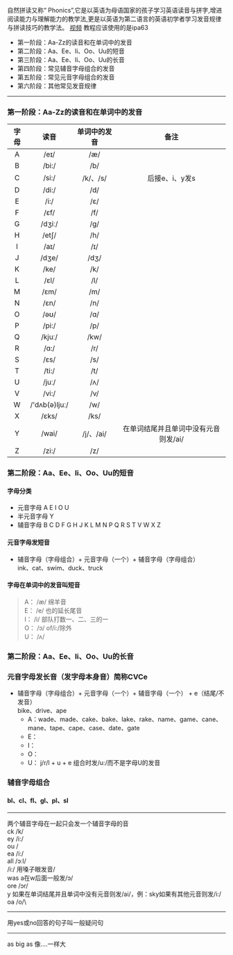 自然拼读又称“ Phonics”,它是以英语为母语国家的孩子学习英语读音与拼字,增进阅读能力与理解能力的教学法,更是以英语为第二语言的英语初学者学习发音规律与拼读技巧的教学法。
[视频](https://www.bilibili.com/video/BV14G4y1X7Fv?p=1)
教程应该使用的是ipa63

- 第一阶段：Aa-Zz的读音和在单词中的发音
- 第二阶段：Aa、Ee、Ii、Oo、Uu的短音
- 第三阶段：Aa、Ee、Ii、Oo、Uu的长音
- 第四阶段：常见辅音字母组合的发音
- 第五阶段：常见元音字母组合的发音
- 第六阶段：其他常见发音规律

---

### 第一阶段：Aa-Zz的读音和在单词中的发音

| 字母 | 读音 | 单词中的发音 | 备注 |
| :-----: | :----: | :----: | :----: |
| A | /eɪ/ | /æ/ |
| B | /bi:/ | /b/ |
| C | /si:/ | /k/、/s/ |后接e、i、y发s|
| D | /di:/ | /d/ |
| E | /i:/ | /ɛ/ |
| F | /ɛf/ | /f/ |
| G | /dʒiː/ | /g/ |
| H | /etʃ/ | /h/ |
| I | /aɪ/ | /ɪ/ |
| J | /dʒe/ | /dʒ/ |
| K | /ke/ | /k/ |
| L | /ɛl/ | /l/ |
| M | /ɛm/ | /m/ |
| N | /ɛn/ | /n/ |
| O | /əʊ/ | /ɑ/ |
| P | /pi:/ | /p/ |
| Q | /kjuː/ | /kw/ |
| R | /ɑ:/ | /r/ |
| S | /ɛs/ | /s/ |
| T | /ti:/ | /t/ |
| U | /juː/ | /ʌ/ |
| V | /vi:/ | /v/ |
| W | /'dʌb(ə)ljuː/ | /w/ |
| X | /ɛks/ | /ks/ |
| Y | /wai/ | /j/、/ai/ | 在单词结尾并且单词中没有元音则发/ai/ |
| Z | /zi:/ | /z/|

### 第二阶段：Aa、Ee、Ii、Oo、Uu的短音
#### 字母分类
- 元音字母 A E I O U
- 半元音字母 Y
- 辅音字母 B C D F G H J K L M N P Q R S T V W X Z

#### 元音字母发短音
- 辅音字母（字母组合）+ 元音字母（一个）+ 辅音字母（字母组合）\
ink、cat、swim、duck、truck

#### 字母在单词中的发音叫短音
>A： /æ/ 绵羊音\
E： /e/ 也的延长尾音\
I： /i/ 部队打数一、二、三的一\
O： /ɔ/ of/i:/除外\
U： /ʌ/ 

### 第二阶段：Aa、Ee、Ii、Oo、Uu的长音
### 元音字母发长音（发字母本身音）简称CVCe
- 辅音字母（字母组合）+ 元音字母（一个）+ 辅音字母（一个） + e（结尾/不发音）\
bike、drive、ape
    - A：wade、made、cake、bake、lake、rake、name、game、cane、mane、tape、cape、case、date、gate
    - E：
    - I：
    - O：
    - U： j/r/l + u + e 组合时发/u:/而不是字母U的发音

### 辅音字母组合
#### bl、cl、fl、gl、pl、sl

---

两个辅音字母在一起只会发一个辅音字母的音\
ck /k/\
ey /i:/\
ou /\
ea /i:/\
all /ɔːl/\
/i:/ 用嗓子眼发音/\
was a在w后面一般发/ɔ/\
ore /ɔr/\
y 如果在单词结尾并且单词中没有元音则发/ai/，例：sky如果有其他元音则发/i:/\
oa /o/\

---
用yes或no回答的句子叫一般疑问句

---
as big as 像....一样大